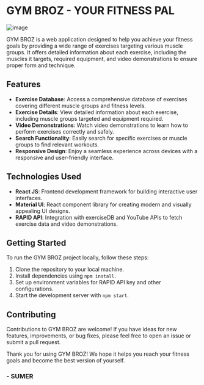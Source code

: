 # GYM BROZ - YOUR FITNESS PAL

![image](https://github.com/Sumercode/GYM_BROZ-Your_fitness_pal/assets/105717568/14e997ce-6c78-4329-9c69-e44d9be79cd6)


GYM BROZ is a web application designed to help you achieve your fitness goals by providing a wide range of exercises targeting various muscle groups. It offers detailed information about each exercise, including the muscles it targets, required equipment, and video demonstrations to ensure proper form and technique.

## Features

- **Exercise Database**: Access a comprehensive database of exercises covering different muscle groups and fitness levels.
- **Exercise Details**: View detailed information about each exercise, including muscle groups targeted and equipment required.
- **Video Demonstrations**: Watch video demonstrations to learn how to perform exercises correctly and safely.
- **Search Functionality**: Easily search for specific exercises or muscle groups to find relevant workouts.
- **Responsive Design**: Enjoy a seamless experience across devices with a responsive and user-friendly interface.

## Technologies Used

- **React JS**: Frontend development framework for building interactive user interfaces.
- **Material UI**: React component library for creating modern and visually appealing UI designs.
- **RAPID API**: Integration with exerciseDB and YouTube APIs to fetch exercise data and video demonstrations.

## Getting Started

To run the GYM BROZ project locally, follow these steps:

1. Clone the repository to your local machine.
2. Install dependencies using `npm install`.
3. Set up environment variables for RAPID API key and other configurations.
4. Start the development server with `npm start`.

## Contributing

Contributions to GYM BROZ are welcome! If you have ideas for new features, improvements, or bug fixes, please feel free to open an issue or submit a pull request.

Thank you for using GYM BROZ! We hope it helps you reach your fitness goals and become the best version of yourself.

### - SUMER
